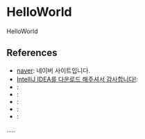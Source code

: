 HelloWorld
==========

HelloWorld


References
----------
- [naver](http://www.naver.com "네이버입니다."): 네이버 사이트입니다.
- [IntelliJ IDEA를 다운로드 해주셔서 감사합니다!](https://www.jetbrains.com/kr/idea/download/download-thanks.html "IntelliJ IDEA를 다운로드 해주셔서 감사합니다!"):
- []( ""):
- []( ""):
- []( ""):
- []( ""):
- []( ""):


.....

